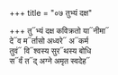 +++
title = "०७ तुभ्यं दक्ष"

+++
तु᳓भ्यं दक्ष कविक्रतो या᳓नीमा᳓  
दे᳓व म᳓र्तासो अध्वरे᳓ अ᳓कर्म  
तुवं᳓ वि᳓श्वस्य सुर᳓थस्य बोधि  
स᳓र्वं त᳓द् अग्ने अमृत स्वदेह᳓
